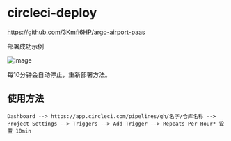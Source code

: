 # circleci-deploy
https://github.com/3Kmfi6HP/argo-airport-paas

部署成功示例

![image](https://github.com/3Kmfi6HP/circleci-deploy/assets/58669916/97f46380-021d-43fc-966f-d7702dbd0a07)

每10分钟会自动停止，重新部署方法。

## 使用方法
```Dashboard --> https://app.circleci.com/pipelines/gh/名字/仓库名称 --> Project Settings --> Triggers --> Add Trigger --> Repeats Per Hour* 设置 10min ```
